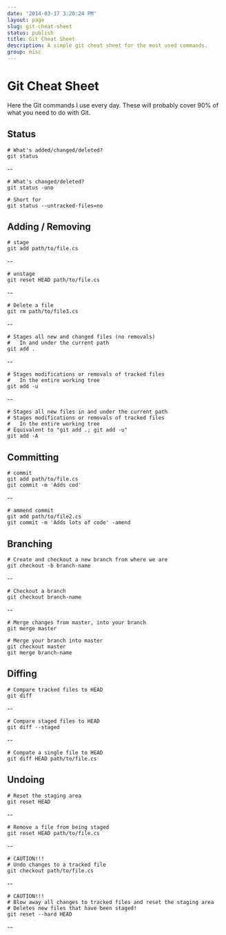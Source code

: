 ```yaml
---
date: '2014-03-17 3:20:24 PM'
layout: page
slug: git-cheat-sheet
status: publish
title: Git Cheat Sheet
description: A simple git cheat sheet for the most used commands.
group: misc
---
```


# Git Cheat Sheet

Here the Git commands I use every day.  These will probably cover 90% of what you need to do with Git.

## Status

	# What's added/changed/deleted?
	git status

--

	# What's changed/deleted?
	git status -uno
	
	# Short for
	git status --untracked-files=no

## Adding / Removing

	# stage
	git add path/to/file.cs

--  

	# unstage
	git reset HEAD path/to/file.cs

--

	# Delete a file
	git rm path/to/file3.cs

--

	# Stages all new and changed files (no removals)
	# 	In and under the current path
	git add .

--

	# Stages modifications or removals of tracked files
	# 	In the entire working tree
	git add -u

--

	# Stages all new files in and under the current path
	# Stages modifications or removals of tracked files
	# 	In the entire working tree
	# Equivalent to "git add .; git add -u"
	git add -A


## Committing

	# commit
	git add path/to/file.cs
	git commit -m 'Adds cod'

--

	# ammend commit
	git add path/to/file2.cs
	git commit -m 'Adds lots of code' -amend


## Branching

	# Create and checkout a new branch from where we are
	git checkout -b branch-name

--

	# Checkout a branch
	git checkout branch-name

--

	# Merge changes from master, into your branch
	git merge master

	# Merge your branch into master
	git checkout master
	git merge branch-name


## Diffing

	# Compare tracked files to HEAD
	git diff

--

	# Compare staged files to HEAD
	git diff --staged

--

	# Compate a single file to HEAD
	git diff HEAD path/to/file.cs


## Undoing

	# Reset the staging area
	git reset HEAD

-- 

	# Remove a file from being staged
	git reset HEAD path/to/file.cs

--

	# CAUTION!!!
	# Undo changes to a tracked file
	git checkout path/to/file.cs

--

	# CAUTION!!!
	# Blow away all changes to tracked files and reset the staging area
	# Deletes new files that have been staged!
	git reset --hard HEAD

--

	